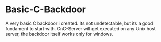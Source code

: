 # Basic-C-Backdoor
A very basic C backdoor i created. 
Its not undetectable, but its a good fundament to start with.
CnC-Server will get executed on any Unix host server, the backdoor itself works only for windows.
